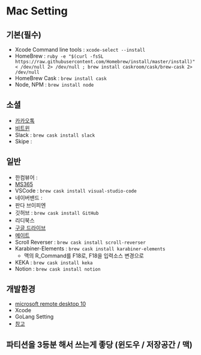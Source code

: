 # Mac Setting

## 기본(필수)

* Xcode Command line tools : `xcode-select --install`
* HomeBrew : `ruby -e "$(curl -fsSL https://raw.githubusercontent.com/Homebrew/install/master/install)" < /dev/null 2> /dev/null ; brew install caskroom/cask/brew-cask 2> /dev/null`
* HomeBrew Cask : `brew install cask`
* Node, NPM : `brew install node`

## 소셜

* [카카오톡](https://apps.apple.com/kr/app/%EC%B9%B4%EC%B9%B4%EC%98%A4%ED%86%A1/id869223134?mt=12)
* [비트윈](https://apps.apple.com/kr/app/between-the-app-couples-love/id1320741520?mt=12)
* Slack : `brew cask install slack`
* Skipe : 

## 일반
* 한컴뷰어 : 
* [MS365](https://apps.apple.com/kr/app-bundle/microsoft-365/id1450038993?mt=12)
* VSCode : `brew cask install visual-studio-code`
* 네이버밴드 : 
* 판다 브이피엔
* 깃허브 : `brew cask install GitHub`
* 리디북스
* [구글 드라이브](https://www.google.com/intl/ko_ALL/drive/download/)
* [메이트](https://apps.apple.com/kr/app/메이트-번역기-및-사전-103개-언어/id1005088137?mt=12)
* Scroll Reverser : `brew cask install scroll-reverser`
* Karabiner-Elements : `brew cask install karabiner-elements`
  * 맥의 R_Command를 F18로, F18을 입력소스 변경으로
* KEKA : `brew cask install keka`
* Notion : `brew cask install notion`

## 개발환경

* [microsoft remote desktop 10](https://apps.apple.com/kr/app/microsoft-remote-desktop-10/id1295203466?mt=12)
* Xcode
* GoLang Setting
* [참고](https://subicura.com/2017/11/22/mac-os-development-environment-setup.html)

## 파티션을 3등분 해서 쓰는게 좋당 (윈도우 / 저장공간 / 맥)